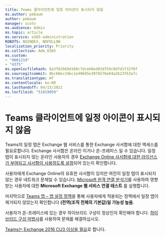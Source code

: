 ```yaml
---
title: Teams 클라이언트에 일정 아이콘이 표시되지 않음
ms.author: pebaum
author: pebaum
manager: scotv
ms.audience: Admin
ms.topic: article
ms.service: o365-administration
ROBOTS: NOINDEX, NOFOLLOW
localization_priority: Priority
ms.collection: Adm_O365
ms.custom:
- "9001219"
- "4375"
ms.openlocfilehash: 6a3f02b69d160c7dce68ed03df59c0d7d1f32f0f
ms.sourcegitcommit: 8bc60ec34bc1e40685e3976576e04a2623f63a7c
ms.translationtype: HT
ms.contentlocale: ko-KR
ms.lasthandoff: 04/15/2021
ms.locfileid: "51819959"
---
```

# <a name="calendar-icon-not-showing-in-teams-client"></a>Teams 클라이언트에 일정 아이콘이 표시되지 않음

Teams의 일정 탭은 Exchange 웹 서비스를 통한 Exchange 사서함에 대한 액세스를 필요로합니다. Exchange 사서함은 온라인 이거나 온-프레미스 일 수 있습니다. 일정 탭이 표시되지 않는 온라인 사용자의 경우 [Exchange Online 사서함에 대한 라이선스가 부여되고 사서함이 사용하도록 설정](https://docs.microsoft.com/exchange/recipients-in-exchange-online/create-user-mailboxes)되어 있는지 확인합니다.

사용자에게 Exchange Online의 유효한 사서함이 있지만 여전히 일정 탭이 표시되지 않는 경우 네트워크 문제일 수 있습니다. [Microsoft 원격 연결 분석기](https://testconnectivity.microsoft.com/)를 사용하여 영향받는 사용자에 대한 **Microsoft Exchange 웹 서비스 연결 테스트** 를 실행합니다.

마지막으로 [Teams 앱 – 앱 설정 정책](https://admin.teams.microsoft.com/policies/app-setup)을 통해 사용자에게 적용되는 정책에서 일정 앱이 제거되지 않았는지 확인합니다 **(전역(조직 전체의 기본값)일 가능성 높음**.

사용자가 온-프레미스에 있는 경우 하이브리드 구성이 정상인지 확인해야 합니다. [하이브리드 구성 마법사](https://docs.microsoft.com/exchange/hybrid-deployment/hybrid-agent)를 사용하여 문제를 해결하십시오.

[Teams는 Exchange 2016 CU3 이상을 필요](https://docs.microsoft.com/microsoftteams/exchange-teams-interact)로 합니다.
